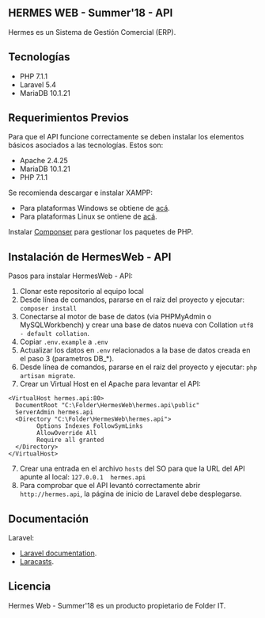 ## HERMES WEB - Summer'18 - API

Hermes es un Sistema de Gestión Comercial (ERP).

## Tecnologías

* PHP 7.1.1
* Laravel 5.4
* MariaDB 10.1.21

## Requerimientos Previos

Para que el API funcione correctamente se deben instalar los elementos básicos asociados a las tecnologías. Estos son:
* Apache 2.4.25
* MariaDB 10.1.21
* PHP 7.1.1

Se recomienda descargar e instalar XAMPP:
* Para plataformas Windows se obtiene de [acá](https://www.apachefriends.org/xampp-files/7.1.1/xampp-win32-7.1.1-0-VC14-installer.exe).
* Para plataformas Linux se ontiene de [acá](https://www.apachefriends.org/xampp-files/7.1.1/xampp-linux-x64-7.1.1-0-installer.run).

Instalar [Componser](https://getcomposer.org/download/) para gestionar los paquetes de PHP.

## Instalación de HermesWeb - API

Pasos para instalar HermesWeb - API:
1. Clonar este repositorio al equipo local
2. Desde línea de comandos, pararse en el raiz del proyecto y ejecutar: `composer install` 
3. Conectarse al motor de base de datos (via PHPMyAdmin o MySQLWorkbench) y crear una base de datos nueva con Collation `utf8 - default collation`.
4. Copiar `.env.example` a `.env`
5. Actualizar los datos en `.env` relacionados a la base de datos creada en el paso 3 (parametros DB_*).
6. Desde línea de comandos, pararse en el raiz del proyecto y ejecutar: `php artisan migrate`.
7. Crear un Virtual Host en el Apache para levantar el API:
```
<VirtualHost hermes.api:80>
  DocumentRoot "C:\Folder\HermesWeb\hermes.api\public"
  ServerAdmin hermes.api
  <Directory "C:\Folder\HermesWeb\hermes.api">
        Options Indexes FollowSymLinks
        AllowOverride All
        Require all granted
  </Directory>
</VirtualHost>
``` 
7. Crear una entrada en el archivo `hosts` del SO para que la URL del API apunte al local: `127.0.0.1  hermes.api`
8. Para comprobar que el API levantó correctamente abrir `http://hermes.api`, la página de inicio de Laravel debe desplegarse.


## Documentación

Laravel:
 * [Laravel documentation](https://laravel.com/docs).
 * [Laracasts](https://laracasts.com).
 
## Licencia

Hermes Web - Summer'18 es un producto propietario de Folder IT.
